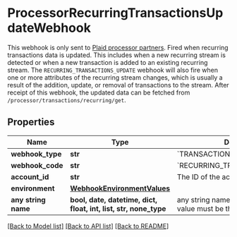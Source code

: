 # ProcessorRecurringTransactionsUpdateWebhook

This webhook is only sent to [Plaid processor partners](https://plaid.com/docs/auth/partnerships/).  Fired when recurring transactions data is updated. This includes when a new recurring stream is detected or when a new transaction is added to an existing recurring stream. The `RECURRING_TRANSACTIONS_UPDATE` webhook will also fire when one or more attributes of the recurring stream changes, which is usually a result of the addition, update, or removal of transactions to the stream.  After receipt of this webhook, the updated data can be fetched from `/processor/transactions/recurring/get`.

## Properties
Name | Type | Description | Notes
------------ | ------------- | ------------- | -------------
**webhook_type** | **str** | &#x60;TRANSACTIONS&#x60; | 
**webhook_code** | **str** | &#x60;RECURRING_TRANSACTIONS_UPDATE&#x60; | 
**account_id** | **str** | The ID of the account. | 
**environment** | [**WebhookEnvironmentValues**](WebhookEnvironmentValues.md) |  | 
**any string name** | **bool, date, datetime, dict, float, int, list, str, none_type** | any string name can be used but the value must be the correct type | [optional]

[[Back to Model list]](../README.md#documentation-for-models) [[Back to API list]](../README.md#documentation-for-api-endpoints) [[Back to README]](../README.md)


